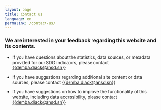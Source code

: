 ```yaml
---
layout: page
title: Contact us
language: en
permalink: /contact-us/
---
```

### We are interested in your feedback regarding this website and its contents.


- If you have questions about the statistics, data sources, or metadata provided for our SDG indicators, please contact [{{demba.diack@ansd.sn}}](mailto:{{demba.diack@ansd.sn}})

- If you have suggestions regarding additional site content or data sources, please contact [{{demba.diack@ansd.sn}}](mailto:{{demba.diack@ansd.sn}})

- If you have suggestions on how to improve the functionality of this website, including data accessibility, please contact [{{demba.diack@ansd.sn}}](mailto:{{demba.diack@ansd.sn}})

